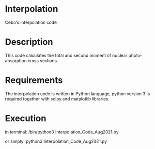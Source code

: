 # Interpolation
Cebo's interpolation code

# Description
This code calculates the total and second moment of nuclear photo-absorption cross sections.

# Requirements
The interpolation code is written in Python language, python version 3 is required together with scipy and matplotlib libraries.

# Execution
in terminal: 
 /bin/python3 Interpolation_Code_Aug2021.py
 
 or simply:
 python3 Interpolation_Code_Aug2021.py
 
